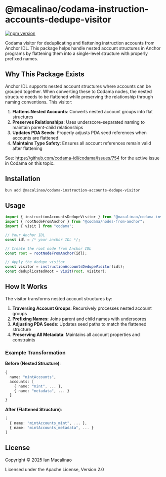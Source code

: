 # @macalinao/codama-instruction-accounts-dedupe-visitor

[![npm version](https://img.shields.io/npm/v/@macalinao/codama-instruction-accounts-dedupe-visitor.svg)](https://www.npmjs.com/package/@macalinao/codama-instruction-accounts-dedupe-visitor)

Codama visitor for deduplicating and flattening instruction accounts from Anchor IDL. This package helps handle nested account structures in Anchor programs by flattening them into a single-level structure with properly prefixed names.

## Why This Package Exists

Anchor IDL supports nested account structures where accounts can be grouped together. When converting these to Codama nodes, the nested structure needs to be flattened while preserving the relationship through naming conventions. This visitor:

1. **Flattens Nested Accounts**: Converts nested account groups into flat structures
2. **Preserves Relationships**: Uses underscore-separated naming to maintain parent-child relationships
3. **Updates PDA Seeds**: Properly adjusts PDA seed references when accounts are flattened
4. **Maintains Type Safety**: Ensures all account references remain valid after flattening

See: https://github.com/codama-idl/codama/issues/754 for the active issue in Codama on this topic.

## Installation

```bash
bun add @macalinao/codama-instruction-accounts-dedupe-visitor
```

## Usage

```typescript
import { instructionAccountsDedupeVisitor } from "@macalinao/codama-instruction-accounts-dedupe-visitor";
import { rootNodeFromAnchor } from "@codama/nodes-from-anchor";
import { visit } from "codama";

// Your Anchor IDL
const idl = /* your anchor IDL */;

// Create the root node from Anchor IDL
const root = rootNodeFromAnchor(idl);

// Apply the dedupe visitor
const visitor = instructionAccountsDedupeVisitor(idl);
const deduplicatedRoot = visit(root, visitor);
```

## How It Works

The visitor transforms nested account structures by:

1. **Traversing Account Groups**: Recursively processes nested account groups
2. **Prefixing Names**: Joins parent and child names with underscores
3. **Adjusting PDA Seeds**: Updates seed paths to match the flattened structure
4. **Preserving All Metadata**: Maintains all account properties and constraints

### Example Transformation

**Before (Nested Structure)**:

```typescript
{
  name: "mintAccounts",
  accounts: [
    { name: "mint", ... },
    { name: "metadata", ... }
  ]
}
```

**After (Flattened Structure)**:

```typescript
[
  { name: "mintAccounts_mint", ... },
  { name: "mintAccounts_metadata", ... }
]
```

## License

Copyright © 2025 Ian Macalinao

Licensed under the Apache License, Version 2.0
